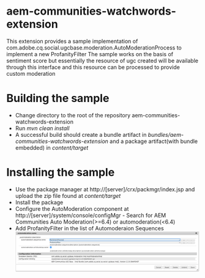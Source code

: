 aem-communities-watchwords-extension
====================================

This extension provides a sample implementation of com.adobe.cq.social.ugcbase.moderation.AutoModerationProcess to implement a new ProfanityFilter
The sample works on the basis of sentiment score but essentially the resource of ugc created will be available through this interface and this resource can be processed to provide custom moderation

Building the sample
===================

* Change directory to the root of the repository aem-communities-watchwords-extension
* Run *mvn clean install*
* A successful build should create a bundle artifact in *bundles/aem-communities-watchwords-extension* and a package artifact(with bundle embedded) in *content/target*

Installing the sample
=====================

* Use the package manager at http://[server]/crx/packmgr/index.jsp and upload the zip file found at *content/target*
* Install the package
* Configure the AutoModeration component at http://[server]/system/console/configMgr - Search for AEM Communities Auto Moderation(>=6.4) or automoderation(<6.4)
* Add ProfanityFilter in the list of Automoderaion Sequences
![Screenshot](screenshot.png)

 


